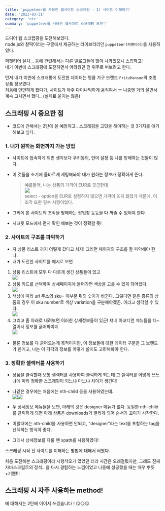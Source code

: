 ```yaml
---
title: 'puppeteer를 사용한 웹사이트 스크래핑 - 1) 사이트 이해하기'
date: '2023-03-31'
category: 'etc'
summary: 'puppeteer를 사용한 웹사이트 스크래핑 도전!'
---
```


드디어 웹 스크랩핑을 도전해보았다.  
node.js와 찰떡이라는 구글에서 제공하는 라이브러리인 `puppeteer(퍼펫티어)`를 사용하였다.

퍼펫티어 설치 .. 등에 관련해서는 다른 벨로그들에 많이 나와있으니 스킵하고!  
내가 이번에 스크래핑에 도전하면서 어려웠던 점 위주로 써보려고 한다.

먼저 내가 이번에 스크래핑에 도전한 데이터는 명품 가구 브랜드 `FritzHansen`의 조명 상품 정보였다.  
처음에 만만하게 봤다가, 사이트가 아주 다이나믹하게 움직여서 ㅜ 나중엔 거의 울면서 계속 고치면서 했다.. (실제로 울지는 않음)

## 스크래핑 시 중요한 점

- 코드에 관해서는 2탄에 쓸 예정이고.. 스크래핑을 고민을 해야하는 것 3가지를 얘기해보고 싶다.

### 1\. 내가 원하는 화면까지 가는 방법

- 사이트에 접속하게 되면 생각보다 쿠키동의, 언어 설정 등 나를 방해하는 것들이 많다.
- 이 것들을 초기에 올바르게 세팅해놔야 내가 원하는 정보가 정확하게 뜬다.

  > 예를들어, 나는 상품의 가격이 EUR로 궁금한데  
  > ![](https://velog.velcdn.com/images/jiwonyyy/post/d76536c3-954f-474c-8ad2-15849d01261d/image.png)  
  > select - option을 EUR로 설정하지 않으면 가격이 뜨지 않았기 때문에, 이 조작 또한 필수 사항이었다.

- 그외에 본 사이트의 조작을 방해하는 팝업창 등등을 다 꺼줄 수 있어야 한다.
- 시크릿 모드에서 먼저 확인 해보는 것이 정확할 듯!

### 2\. 사이트의 구조를 파악하기

- 자 상품 리스트 까지 어떻게 갔다고 치자! 그러면 페이지의 구조를 잘 파악해야 한다.
- 내가 도전한 사이트를 예시로 보면

1.  상품 리스트에 모두 다 다르게 생긴 상품들이 있고  
    ![](https://velog.velcdn.com/images/jiwonyyy/post/27f08191-fdff-4b79-bdee-1136e8618156/image.png)
2.  상품 카드를 선택하여 상세페이지에 들어가면 색상을 고를 수 있게 되어있다.  
    ![](https://velog.velcdn.com/images/jiwonyyy/post/803deed3-77af-4b77-bdfb-d083ee6a11db/image.png)
3.  색상에 따라 url 주소의 sku= 이부분 뒤의 숫자가 바뀐다. 그렇다면 같은 종류의 상품의 경우 이 sku number로 색상 variation을 구분해야겠꾼. 이라고 생각할 수 있다.  
    ![](https://velog.velcdn.com/images/jiwonyyy/post/48cc079f-2f07-4840-9b52-5ddd57acbd0a/image.png)
4.  그리고 좀 아래로 내려보면 이러한 상세정보들이 있군! 쟤네 아코디언 메뉴들을 다~ 열어서 정보를 긁어봐야지  
    ![](https://velog.velcdn.com/images/jiwonyyy/post/6f366c13-5f96-49a7-8c32-baa8936331ba/image.png)

- 물론 정보를 다 긁어오는게 목적이지만, 이 정보들에 대한 데이터 구분은 그 브랜드가 한거고, 나는 이 각각의 정보를 어떻게 쓸지도 고민해봐야 한다.

### 3\. 정확한 셀렉터를 사용하기

- 상품을 클릭할때 보통 셀렉터를 사용하여 클릭하게 되는데 그 셀렉터를 어떻게 쓰느냐에 따라 정확한 스크래핑이 되느냐 마느냐 차이가 생긴다!
- 나같은 경우에는 처음에는 nth-child 등을 사용하였는데..  
  ![](https://velog.velcdn.com/images/jiwonyyy/post/ecf1e4b8-7a58-40f6-97a8-be0a9469f8a5/image.png)![](https://velog.velcdn.com/images/jiwonyyy/post/a9b53d3b-428c-4d8c-910f-59d929c4b3ca/image.png)

- 두 상세정보 메뉴들을 보면, 아래의 것은 designer 메뉴가 없다. 동일한 nth-child를 클릭하게 되면 아래 상품은 downloads가 열리게 되어 순서가 꼬이기 시작한다.
- 이럴때에는 nth-child를 사용하면 안되고, "designer"라는 text를 포함하는 tag를 선택하는 방식이 좋다.
- 그래서 상세정보를 다룰 땐 xpath를 사용하였다!

스크래핑 시작 전 사이트를 이해하는 방법에 대해서 써봤다.

처음 도전해본 스크래핑이라 시행착오가 많았던 터라 시간은 오래걸렸지만, 그래도 진짜 자바스크립트의 정석.. 을 다시 경험하는 느낌이었고 나중에 성공했을 때는 매우 뿌듯+기쁨!!!

## 스크래핑 시 자주 사용하는 method!

에 대해서는 2탄에 이어서 쓰겠습니다 ! 😏😏😏
